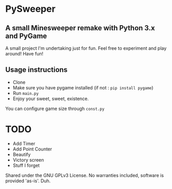 # PySweeper
## A small Minesweeper remake with Python 3.x and PyGame

A small project I'm undertaking just for fun. Feel free to experiment and play around!
Have fun!

## Usage instructions
- Clone
- Make sure you have pygame installed (if not : `pip install pygame`)
- Run `main.py`
- Enjoy your sweet, sweet, existence.

You can configure game size through `const.py`

# TODO
- Add Timer
- Add Point Counter
- Beautify
- Victory screen
- Stuff I forget

Shared under the GNU GPLv3 License. No warranties included, software is provided 'as-is'. Duh.
